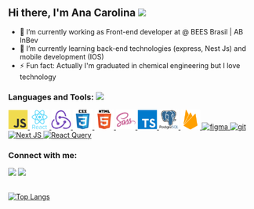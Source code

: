## Hi there, I'm Ana Carolina  <img src="https://media2.giphy.com/media/26Fxy3Iz1ari8oytO/giphy.gif?cid=ecf05e47hk51qecfhltk0par1s1mqjd8n2prmswvjoo2sk7j&rid=giphy.gif&ct=s" width="100">

- 🔭 I’m currently working as Front-end developer at @ BEES Brasil | AB InBev
- 🌱 I’m currently learning back-end technologies (express, Nest Js) and mobile development (IOS)  
- ⚡ Fun fact: Actually I'm graduated in chemical engineering but I love technology

<h3 align="left">Languages and Tools: <img src="https://media.giphy.com/media/WUlplcMpOCEmTGBtBW/giphy.gif" width="50"></h3>
<p align="left"> 
<a href="https://developer.mozilla.org/en-US/docs/Web/JavaScript" target="_blank"> <img src="https://raw.githubusercontent.com/devicons/devicon/master/icons/javascript/javascript-original.svg" alt="javascript" width="40" height="40"/> </a>	
<a href="https://reactjs.org/" target="_blank"> <img src="https://raw.githubusercontent.com/devicons/devicon/master/icons/react/react-original-wordmark.svg" alt="react" width="40" height="40"/> </a>
<a href="https://redux.js.org/" target="_blank"> <img src="https://raw.githubusercontent.com/devicons/devicon/master/icons/redux/redux-original.svg" alt="redux" width="40" height="40"/> </a>	
<a href="https://www.w3schools.com/css/" target="_blank"> <img src="https://raw.githubusercontent.com/devicons/devicon/master/icons/css3/css3-original-wordmark.svg" alt="css3" width="40" height="40"/> </a>
<a href="https://www.w3.org/html/" target="_blank"> <img src="https://raw.githubusercontent.com/devicons/devicon/master/icons/html5/html5-original-wordmark.svg" alt="html5" width="40" height="40"/> </a>  
<a href="https://sass-lang.com" target="_blank"> <img src="https://raw.githubusercontent.com/devicons/devicon/master/icons/sass/sass-original.svg" alt="sass" width="40" height="40"/> </a> 
<a href="https://www.typescriptlang.org/" target="_blank"> <img src="https://raw.githubusercontent.com/devicons/devicon/master/icons/typescript/typescript-original.svg" alt="typescript" width="40" height="40"/> </a>
<a href="https://www.postgresql.org/" target="_blank"> <img src="https://raw.githubusercontent.com/devicons/devicon/master/icons/postgresql/postgresql-original-wordmark.svg" alt="postgresql" width="40" height="40"/> </a>	
<a href="https://firebase.google.com/?hl=pt-br" target="_blank"> <img src="https://raw.githubusercontent.com/devicons/devicon/master/icons/firebase/firebase-plain.svg" alt="firebase" width="40" height="40"/> </a>	
<a href="https://www.figma.com/" target="_blank"> <img src="https://www.vectorlogo.zone/logos/figma/figma-icon.svg" alt="figma" width="40" height="40"/> </a>
<a href="https://git-scm.com/" target="_blank"> <img src="https://www.vectorlogo.zone/logos/git-scm/git-scm-icon.svg" alt="git" width="40" height="40"/> </a> 
<a href="https://nextjs.org/" target="_blank"> <img src="https://www.vectorlogo.zone/logos/nextjs/nextjs-icon.svg" alt="Next JS" width="40" height="40"/> </a> 
<a href="https://tanstack.com/query/v4/docs/adapters/react-query" target="_blank"> <img src="https://miro.medium.com/max/400/1*Yt_kxgaoVwFX_lO3lwZPlg.png" alt="React Query" width="40" height="40"/> </a> 
</p>


<h3 align="left">Connect with me:</h3>

<div>
<a href= "https://www.linkedin.com/in/anacarolinamauroribeiro/"><img src="https://img.shields.io/badge/-LinkedIn-0077B5?style=flat&labelColor=0077B5&logo=Linkedin&Color=white" target="_blank"></a>
<a href = "mailto:carolribeiro2112@gmail.com"><img src="https://img.shields.io/badge/Gmail-D14836?style=flat&logo=gmail&logoColor=white" target="_blank"></a>
</div>

<br>

[![Top Langs](https://github-readme-stats.vercel.app/api/top-langs/?username=carolribeiro2112&layout=compact)](https://github.com/carolribeiro2112/github-readme-stats)

<!-- Icons -->


<!--
**carolribeiro2112/carolribeiro2112** is a ✨ _special_ ✨ repository because its `README.md` (this file) appears on your GitHub profile.

Here are some ideas to get you started:

- 🔭 I’m currently working on ...
- 🌱 I’m currently learning ...
- 👯 I’m looking to collaborate on ...
- 🤔 I’m looking for help with ...
- 💬 Ask me about ...
- 📫 How to reach me: ...
- 😄 Pronouns: ...
- ⚡ Fun fact: ...
-->
